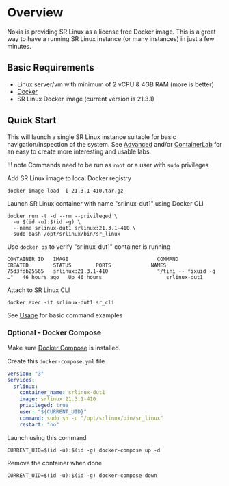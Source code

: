 # Overview

Nokia is providing SR Linux as a license free Docker image.
This is a great way to have a running SR Linux instance (or many instances) in just a few minutes.


## Basic Requirements

* Linux server/vm with minimum of 2 vCPU & 4GB RAM (more is better)
* [Docker](https://docs.docker.com/engine/install/)
* SR Linux Docker image (current version is 21.3.1)


## Quick Start

This will launch a single SR Linux instance suitable for basic navigation/inspection of the system.
See [Advanced](advanced/clab.md) and/or [ContainerLab](related.md) for an easy to create more interesting and usable labs.

!!! note
    Commands need to be run as `root` or a user with `sudo` privileges

Add SR Linux image to local Docker registry

```shell
docker image load -i 21.3.1-410.tar.gz
```

Launch SR Linux container with name "srlinux-dut1" using Docker CLI

```shell
docker run -t -d --rm --privileged \
  -u $(id -u):$(id -g) \
  --name srlinux-dut1 srlinux:21.3.1-410 \
  sudo bash /opt/srlinux/bin/sr_linux
```

Use `docker ps` to verify "srlinux-dut1" container is running

```shell
CONTAINER ID   IMAGE                             COMMAND                  CREATED        STATUS        PORTS             NAMES
75d3fdb25565   srlinux:21.3.1-410                "/tini -- fixuid -q …"   46 hours ago   Up 46 hours                     srlinux-dut1
```

Attach to SR Linux CLI

```shell
docker exec -it srlinux-dut1 sr_cli
```

See [Usage](usage/basics.md) for basic command examples


### Optional - Docker Compose

Make sure [Docker Compose](https://docs.docker.com/compose/install/) is installed.

Create this `docker-compose.yml` file

```yaml
version: "3"
services:
  srlinux:
    container_name: srlinux-dut1
    image: srlinux:21.3.1-410
    privileged: true
    user: "${CURRENT_UID}"
    command: sudo sh -c "/opt/srlinux/bin/sr_linux"
    restart: "no"
```

Launch using this command

```shell
CURRENT_UID=$(id -u):$(id -g) docker-compose up -d
```

Remove the container when done

```shell
CURRENT_UID=$(id -u):$(id -g) docker-compose down
```
